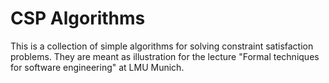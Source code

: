 CSP Algorithms
==============

This is a collection of simple algorithms for solving constraint satisfaction
problems.  They are meant as illustration for the lecture "Formal techniques for
software engineering" at LMU Munich.